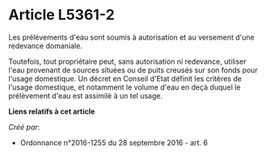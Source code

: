 # Article L5361-2

Les prélèvements d'eau sont soumis à autorisation et au versement d'une redevance domaniale. 

Toutefois, tout propriétaire peut, sans autorisation ni redevance, utiliser l'eau provenant de sources situées ou de puits
creusés sur son fonds pour l'usage domestique. Un décret en Conseil d'Etat définit les critères de l'usage domestique, et
notamment le volume d'eau en deçà duquel le prélèvement d'eau est assimilé à un tel usage.

**Liens relatifs à cet article**

_Créé par_:

  - Ordonnance n°2016-1255 du 28 septembre 2016 - art. 6
